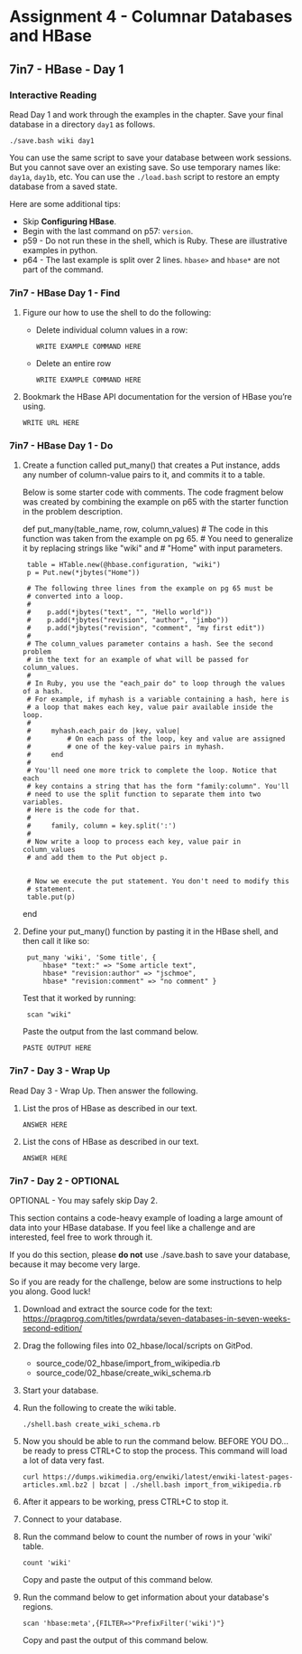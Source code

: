 # Assignment 4 - Columnar Databases and HBase

## 7in7 - HBase - Day 1

### Interactive Reading

Read Day 1 and work through the examples in the chapter.
Save your final database in a directory `day1` as follows.

```
./save.bash wiki day1
```

You can use the same script to save your database between work sessions.
But you cannot save over an existing save. So use temporary names like:
`day1a`, `day1b`, etc. You can use the `./load.bash` script to restore
an empty database from a saved state.

Here are some additional tips:

* Skip **Configuring HBase**.
* Begin with the last command on p57: `version`.
* p59 - Do not run these in the shell, which is Ruby.
    These are illustrative examples in python.
* p64 - The last example is split over 2 lines. `hbase>` and `hbase*` are
    not part of the command.


### 7in7 - HBase Day 1 - Find

1. Figure our how to use the shell to do the following:

    * Delete individual column values in a row:

        ```
        WRITE EXAMPLE COMMAND HERE
        ```

    * Delete an entire row

        ```
        WRITE EXAMPLE COMMAND HERE
        ```


2. Bookmark the HBase API documentation for the version of HBase you’re using.

    ```
    WRITE URL HERE
    ```

### 7in7 - HBase Day 1 - Do

1. Create a function called put_many() that creates a Put instance, adds any
   number of column-value pairs to it, and commits it to a table.

   Below is some starter code with comments. The code fragment below was
   created by combining the example on p65 with the starter function in
   the problem description.

    def put_many(table_name, row, column_values)
        # The code in this function was taken from the example on pg 65.
        # You need to generalize it by replacing strings like "wiki" and
        # "Home" with input parameters.

        table = HTable.new(@hbase.configuration, "wiki")
        p = Put.new(*jbytes("Home"))

        # The following three lines from the example on pg 65 must be
        # converted into a loop.
        #
        #    p.add(*jbytes("text", "", "Hello world"))
        #    p.add(*jbytes("revision", "author", "jimbo"))
        #    p.add(*jbytes("revision", "comment", "my first edit"))
        #
        # The column_values parameter contains a hash. See the second problem
        # in the text for an example of what will be passed for column_values.
        #
        # In Ruby, you use the "each_pair do" to loop through the values of a hash.
        # For example, if myhash is a variable containing a hash, here is
        # a loop that makes each key, value pair available inside the loop.
        #
        #     myhash.each_pair do |key, value|
        #         # On each pass of the loop, key and value are assigned
        #         # one of the key-value pairs in myhash.
        #     end
        #
        # You'll need one more trick to complete the loop. Notice that each
        # key contains a string that has the form "family:column". You'll
        # need to use the split function to separate them into two variables.
        # Here is the code for that.
        #
        #     family, column = key.split(':')
        #
        # Now write a loop to process each key, value pair in column_values
        # and add them to the Put object p.


        # Now we execute the put statement. You don't need to modify this
        # statement.
        table.put(p)
    end

2. Define your put_many() function by pasting it in the HBase shell, and then
   call it like so:

        put_many 'wiki', 'Some title', {
            hbase* "text:" => "Some article text",
            hbase* "revision:author" => "jschmoe",
            hbase* "revision:comment" => "no comment" }

    Test that it worked by running:

        scan "wiki"

    Paste the output from the last command below.

    ```
    PASTE OUTPUT HERE
    ```


### 7in7 - Day 3 - Wrap Up

Read Day 3 - Wrap Up. Then answer the following.

1. List the pros of HBase as described in our text.

    ```
    ANSWER HERE
    ```

2. List the cons of HBase as described in our text.

    ```
    ANSWER HERE
    ```


### 7in7 - Day 2 - OPTIONAL

OPTIONAL - You may safely skip Day 2.

This section contains a code-heavy example of loading a large amount
of data into your HBase database. If you feel like a challenge and are
interested, feel free to work through it.

If you do this section, please **do not** use ./save.bash to save
your database, because it may become very large.

So if you are ready for the challenge, below are some instructions to
help you along. Good luck!

1. Download and extract the source code for the text: https://pragprog.com/titles/pwrdata/seven-databases-in-seven-weeks-second-edition/

2. Drag the following files into 02_hbase/local/scripts on GitPod.
    * source_code/02_hbase/import_from_wikipedia.rb
    * source_code/02_hbase/create_wiki_schema.rb

3. Start your database.

4. Run the following to create the wiki table.

    ```
    ./shell.bash create_wiki_schema.rb
    ```

5. Now you should be able to run the command below.
    BEFORE YOU DO... be ready to press CTRL+C to stop the process. This
    command will load a lot of data very fast.

    ```
    curl https://dumps.wikimedia.org/enwiki/latest/enwiki-latest-pages-articles.xml.bz2 | bzcat | ./shell.bash import_from_wikipedia.rb
    ```

6. After it appears to be working, press CTRL+C to stop it.

7. Connect to your database.

8. Run the command below to count the number of
    rows in your 'wiki' table.

    ```
    count 'wiki'
    ```

    Copy and paste the output of this command below.

9. Run the command below to get information about your database's regions.

    ```
    scan 'hbase:meta',{FILTER=>"PrefixFilter('wiki')"}
    ```

    Copy and past the output of this command below.


